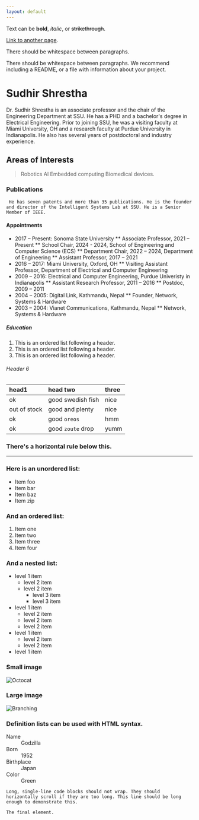 ```yaml
---
layout: default
---
```


Text can be **bold**, _italic_, or ~~strikethrough~~.

[Link to another page](./another-page.html).

There should be whitespace between paragraphs.

There should be whitespace between paragraphs. We recommend including a README, or a file with information about your project.

# Sudhir Shrestha

Dr. Sudhir Shrestha is an associate professor and the chair of the Engineering Department at SSU. He has a PHD and a bachelor's degree in Electrical Engineering. Prior to joining SSU, he was a visiting faculty at Miami University, OH and a research faculty at Purdue University in Indianapolis. He also has several years of postdoctoral and industry experience. 

## Areas of Interests

>Robotics
>AI
>Embedded computing
Biomedical devices.

### Publications

```
 He has seven patents and more than 35 publications. He is the founder and director of the Intelligent Systems Lab at SSU. He is a Senior Member of IEEE.
```

#### Appointments

*  2017 – Present: Sonoma State University
**  Associate Professor, 2021 – Present
**  School Chair, 2024 - 2024, School of Engineering and Computer Science (ECS)
**  Department Chair, 2022  – 2024, Department of Engineering
**  Assistant Professor, 2017 – 2021
*  2016 – 2017:  Miami University, Oxford, OH
**  Visiting Assistant Professor, Department of Electrical and Computer Engineering
*  2009 – 2016: Electrical and Computer Engineering, Purdue Univeristy in Indianapolis
**  Assistant Research Professor, 2011 – 2016
**  Postdoc, 2009 – 2011
*  2004 – 2005: Digital Link, Kathmandu, Nepal
**  Founder, Network, Systems & Hardware
*  2003 – 2004: Vianet Communications, Kathmandu, Nepal 
**  Network, Systems & Hardware

##### Education

1.  This is an ordered list following a header.
2.  This is an ordered list following a header.
3.  This is an ordered list following a header.

###### Header 6

| head1        | head two          | three |
|:-------------|:------------------|:------|
| ok           | good swedish fish | nice  |
| out of stock | good and plenty   | nice  |
| ok           | good `oreos`      | hmm   |
| ok           | good `zoute` drop | yumm  |

### There's a horizontal rule below this.

* * *

### Here is an unordered list:

*   Item foo
*   Item bar
*   Item baz
*   Item zip

### And an ordered list:

1.  Item one
1.  Item two
1.  Item three
1.  Item four

### And a nested list:

- level 1 item
  - level 2 item
  - level 2 item
    - level 3 item
    - level 3 item
- level 1 item
  - level 2 item
  - level 2 item
  - level 2 item
- level 1 item
  - level 2 item
  - level 2 item
- level 1 item

### Small image

![Octocat](https://github.githubassets.com/images/icons/emoji/octocat.png)

### Large image

![Branching](https://guides.github.com/activities/hello-world/branching.png)


### Definition lists can be used with HTML syntax.

<dl>
<dt>Name</dt>
<dd>Godzilla</dd>
<dt>Born</dt>
<dd>1952</dd>
<dt>Birthplace</dt>
<dd>Japan</dd>
<dt>Color</dt>
<dd>Green</dd>
</dl>

```
Long, single-line code blocks should not wrap. They should horizontally scroll if they are too long. This line should be long enough to demonstrate this.
```

```
The final element.
```

